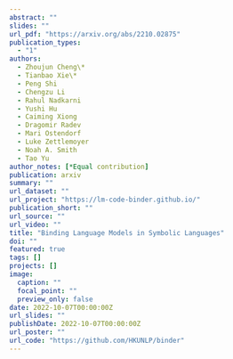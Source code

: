 ```yaml
---
abstract: ""
slides: ""
url_pdf: "https://arxiv.org/abs/2210.02875"
publication_types:
  - "1"
authors:
  - Zhoujun Cheng\*
  - Tianbao Xie\*
  - Peng Shi
  - Chengzu Li
  - Rahul Nadkarni
  - Yushi Hu
  - Caiming Xiong
  - Dragomir Radev
  - Mari Ostendorf
  - Luke Zettlemoyer
  - Noah A. Smith
  - Tao Yu
author_notes: [*Equal contribution]
publication: arxiv
summary: ""
url_dataset: ""
url_project: "https://lm-code-binder.github.io/"
publication_short: ""
url_source: ""
url_video: ""
title: "Binding Language Models in Symbolic Languages"
doi: ""
featured: true
tags: []
projects: []
image:
  caption: ""
  focal_point: ""
  preview_only: false
date: 2022-10-07T00:00:00Z
url_slides: ""
publishDate: 2022-10-07T00:00:00Z
url_poster: ""
url_code: "https://github.com/HKUNLP/binder"
---
```

